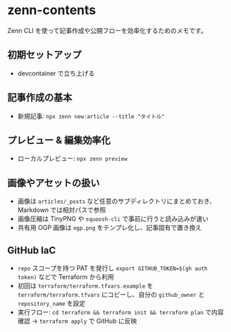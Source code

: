 # zenn-contents

Zenn CLI を使って記事作成や公開フローを効率化するためのメモです。

## 初期セットアップ

- devcontainer で立ち上げる

## 記事作成の基本

- 新規記事: `npx zenn new:article --title "タイトル"`

## プレビュー & 編集効率化

- ローカルプレビュー: `npx zenn preview`

## 画像やアセットの扱い

- 画像は `articles/_posts` など任意のサブディレクトリにまとめておき、Markdown では相対パスで参照
- 画像圧縮は TinyPNG や `squoosh-cli` で事前に行うと読み込みが速い
- 共有用 OGP 画像は `ogp.png` をテンプレ化し、記事固有で置き換え

## GitHub IaC

- `repo` スコープを持つ PAT を発行し `export GITHUB_TOKEN=$(gh auth token)` などで Terraform から利用
- 初回は `terraform/terraform.tfvars.example` を `terraform/terraform.tfvars` にコピーし、自分の `github_owner` と `repository_name` を設定
- 実行フロー: `cd terraform && terraform init && terraform plan` で内容確認 → `terraform apply` で GitHub に反映
